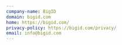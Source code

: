```yaml
---
company-name: BigID
domain: bigid.com
home: https://bigid.com/
privacy-policy: https://bigid.com/privacy/
email: info@bigid.com
---
```





